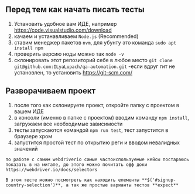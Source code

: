 ## Перед тем как начать писать тесты

1. Установить удобное вам ИДЕ, например https://code.visualstudio.com/download
2. качаем и устанавливаем `Node.js` (Recommended)
3. ставим менеджер пакетов `nvm`, для убунту это команда `sudo apt install npm`
4. проверить версию ноды можно так `node -v`
5. склонировать этот репозиторий себе в любое место `git clone git@github.com:ILyaLupach/qa-automation.git`
  -если вдруг гит не установлен, то установить https://git-scm.com/

## Разворачиваем проект
1. после того как склонируете проект, откройте папку с проектом в вашем ИДЕ
2. в консоли (именно в папке с проектом) вводим команду `npm install`, загружаем все необходимые зависимости 
3. тесты запускаются командой `npm run test`, тест запустится в браузере хром
4. запустится простой тест по открытию реги и вводом невалидных значений

```
по работе с самим webdriverio самые частоиспользуемые кейсы постараюсь показать в на митапе, до этого можно почитать офф доки https://webdriver.io/docs/selectors

В этом тесте можно посмотреть как находить елементы **$('#signup-country-selection')**, а так же простые варианты тестов **expect**
```
